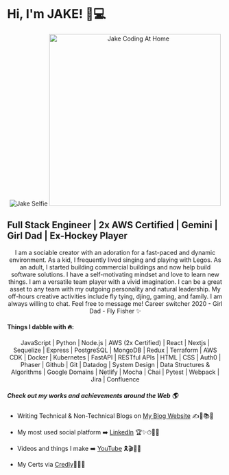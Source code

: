 # Hi, I'm JAKE! 👋💻
<p align="center">
  <img src="https://media.licdn.com/dms/image/C4E03AQGXU0HQ5jhq_A/profile-displayphoto-shrink_400_400/0/1656886332160?e=1681344000&v=beta&t=AjrfZGwFarvvERoWzjVdoz7g-cRFHqCBcHSbvDgxFF4" alt="Jake Selfie">
  <img src="https://s2.qwant.com/thumbr/0x380/7/d/f59d9ec2f94b00726616d8fb96883dbaa1e237011477663652952c49f832b7/a53560c8088900e266880f779dacced7.gif?u=https%3A%2F%2Fi.pinimg.com%2Foriginals%2Fa5%2F35%2F60%2Fa53560c8088900e266880f779dacced7.gif&q=0&b=1&p=0&a=1" alt="Jake Coding At Home" width='400' heaight='400'>
</p>

## Full Stack Engineer | 2x AWS Certified | Gemini | Girl Dad | Ex-Hockey Player 

<p align="center">
  I am a sociable creator with an adoration for a fast-paced and dynamic environment. As a kid, I frequently lived singing and playing with Legos. As an adult, I started building commercial buildings and now help build software solutions. I have a self-motivating mindset and love to learn new things. I am a versatile team player with a vivid imagination. I can be a great asset to any team with my outgoing personality and natural leadership. My off-hours creative activities include fly tying, djing, gaming, and family. I am always willing to chat. Feel free to message me! Career switcher 2020 - Girl Dad - Fly Fisher ✨
 </p>

#### Things I dabble with 🔥:
<p align="center">
JavaScript | Python | Node.js | AWS (2x Certified) | React | Nextjs | Sequelize | Express | PostgreSQL | MongoDB | Redux | Terraform | AWS CDK | Docker | Kubernetes | FastAPI | RESTful APIs | HTML | CSS | Auth0 | Phaser | Github | Git | Datadog | System Design | Data Structures & Algorithms | Google Domains | Netlify | Mocha | Chai | Pytest | Webpack | Jira | Confluence
</p>

##### Check out my works and achievements around the Web 🌎

- Writing Technical & Non-Technical Blogs on <a href="https://jakearmijo.com/blog" target="_blank">My Blog Website</a> ✍📃📚💯

- My most used social platform ➡️ <a href="https://www.linkedin.com/in/jake-armijo" target="_blank">LinkedIn</a> 🏆✨⏱👨‍✈️

- Videos and things I make ➡️ <a href="https://youtube.com/@jakearmijo" target="_blank">YouTube</a> 🎗️🎬🌺💬

- My Certs via <a href="https://www.credly.com/users/jakearmijo" target="_blank">Credly</a>🚀🥇💼
